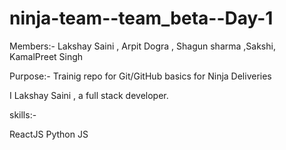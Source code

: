 # ninja-team--team_beta--Day-1

Members:- Lakshay Saini , Arpit Dogra , Shagun sharma ,Sakshi, KamalPreet Singh

Purpose:- Trainig repo for Git/GitHub basics for Ninja Deliveries

I Lakshay Saini , a full stack developer.

skills:-

ReactJS
Python
JS